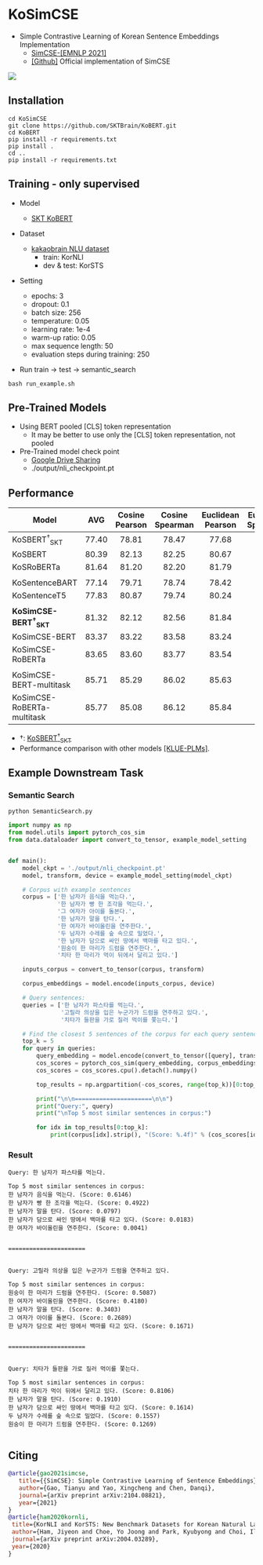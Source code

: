 # KoSimCSE
 - Simple Contrastive Learning of Korean Sentence Embeddings Implementation <br>
   - [SimCSE-[EMNLP 2021]](https://arxiv.org/abs/2104.08821) <br>
   - [[Github]](https://github.com/princeton-nlp/SimCSE) Official implementation of SimCSE <br>
 <img src=https://user-images.githubusercontent.com/55969260/128805705-2381ad67-edc2-4070-ae36-a266122b9319.png> 
 
## Installation
```
cd KoSimCSE
git clone https://github.com/SKTBrain/KoBERT.git
cd KoBERT
pip install -r requirements.txt
pip install .
cd ..
pip install -r requirements.txt
```
## Training - only supervised
 - Model
    - [SKT KoBERT](https://github.com/SKTBrain/KoBERT)
    
 - Dataset
    - [kakaobrain NLU dataset](https://github.com/kakaobrain/KorNLUDatasets)
      - train: KorNLI
      - dev & test: KorSTS
      
 - Setting
   - epochs: 3
   - dropout: 0.1
   - batch size: 256
   - temperature: 0.05
   - learning rate: 1e-4
   - warm-up ratio: 0.05
   - max sequence length: 50
   - evaluation steps during training: 250
   
 - Run train -> test -> semantic_search
  ```
  bash run_example.sh
  ```
## Pre-Trained Models
  - Using BERT pooled [CLS] token representation
    - It may be better to use only the [CLS] token representation, not pooled
  - Pre-Trained model check point <br>
    - [Google Drive Sharing](https://drive.google.com/drive/folders/1qiqqIucgqavAMmAn1HFJyLL9LZ2U6cbx?usp=sharing)
    - ./output/nli_checkpoint.pt

## Performance 
| Model                  | AVG | Cosine Pearson | Cosine Spearman | Euclidean Pearson | Euclidean Spearman | Manhattan Pearson | Manhattan Spearman | Dot Pearson | Dot Spearman |
|------------------------|:----:|:----:|:----:|:----:|:----:|:----:|:----:|:----:|:----:|
| KoSBERT<sup>†</sup><sub>SKT</sub>    | 77.40 | 78.81 | 78.47 | 77.68 | 77.78 | 77.71 | 77.83 | 75.75 | 75.22 |
| KoSBERT              | 80.39 | 82.13 | 82.25 | 80.67 | 80.75 | 80.69 | 80.78 | 77.96 | 77.90 |
| KoSRoBERTa           | 81.64 | 81.20 | 82.20 | 81.79 | 82.34 | 81.59 | 82.20 | 80.62 | 81.25 |
| | | | | | | | | |
| KoSentenceBART         | 77.14 | 79.71 | 78.74 | 78.42 | 78.02 | 78.40 | 78.00 | 74.24 | 72.15 |
| KoSentenceT5          | 77.83 | 80.87 | 79.74 | 80.24 | 79.36 | 80.19 | 79.27 | 72.81 | 70.17 |
| | | | | | | | | |
| **KoSimCSE-BERT<sup>†</sup><sub>SKT</sub>**   | 81.32 | 82.12 | 82.56 | 81.84 | 81.63 | 81.99 | 81.74 | 79.55 | 79.19 |
| KoSimCSE-BERT              | 83.37 | 83.22 | 83.58 | 83.24 | 83.60 | 83.15 | 83.54 | 83.13 | 83.49 |
| KoSimCSE-RoBERTa          | 83.65 | 83.60 | 83.77 | 83.54 | 83.76 | 83.55 | 83.77 | 83.55 | 83.64 |
| | | | | | | | | | |
| KoSimCSE-BERT-multitask              | 85.71 | 85.29 | 86.02 | 85.63 | 86.01 | 85.57 | 85.97 | 85.26 | 85.93 |
| KoSimCSE-RoBERTa-multitask          | 85.77 | 85.08 | 86.12 | 85.84 | 86.12 | 85.83 | 86.12 | 85.03 | 85.99 |

 - †: [KoSBERT<sup>†</sup><sub>SKT</sub>](https://github.com/BM-K/KoSentenceBERT_SKT)
 - Performance comparison with other models [[KLUE-PLMs]](https://github.com/BM-K/Sentence-Embedding-is-all-you-need#korean-sentence-embedding).
 
## Example Downstream Task
### Semantic Search
```
python SemanticSearch.py
```
```python
import numpy as np
from model.utils import pytorch_cos_sim
from data.dataloader import convert_to_tensor, example_model_setting


def main():
    model_ckpt = './output/nli_checkpoint.pt'
    model, transform, device = example_model_setting(model_ckpt)

    # Corpus with example sentences
    corpus = ['한 남자가 음식을 먹는다.',
              '한 남자가 빵 한 조각을 먹는다.',
              '그 여자가 아이를 돌본다.',
              '한 남자가 말을 탄다.',
              '한 여자가 바이올린을 연주한다.',
              '두 남자가 수레를 숲 속으로 밀었다.',
              '한 남자가 담으로 싸인 땅에서 백마를 타고 있다.',
              '원숭이 한 마리가 드럼을 연주한다.',
              '치타 한 마리가 먹이 뒤에서 달리고 있다.']

    inputs_corpus = convert_to_tensor(corpus, transform)

    corpus_embeddings = model.encode(inputs_corpus, device)

    # Query sentences:
    queries = ['한 남자가 파스타를 먹는다.',
               '고릴라 의상을 입은 누군가가 드럼을 연주하고 있다.',
               '치타가 들판을 가로 질러 먹이를 쫓는다.']

    # Find the closest 5 sentences of the corpus for each query sentence based on cosine similarity
    top_k = 5
    for query in queries:
        query_embedding = model.encode(convert_to_tensor([query], transform), device)
        cos_scores = pytorch_cos_sim(query_embedding, corpus_embeddings)[0]
        cos_scores = cos_scores.cpu().detach().numpy()

        top_results = np.argpartition(-cos_scores, range(top_k))[0:top_k]

        print("\n\n======================\n\n")
        print("Query:", query)
        print("\nTop 5 most similar sentences in corpus:")

        for idx in top_results[0:top_k]:
            print(corpus[idx].strip(), "(Score: %.4f)" % (cos_scores[idx]))
```
### Result
```
Query: 한 남자가 파스타를 먹는다.

Top 5 most similar sentences in corpus:
한 남자가 음식을 먹는다. (Score: 0.6146)
한 남자가 빵 한 조각을 먹는다. (Score: 0.4922)
한 남자가 말을 탄다. (Score: 0.0797)
한 남자가 담으로 싸인 땅에서 백마를 타고 있다. (Score: 0.0183)
한 여자가 바이올린을 연주한다. (Score: 0.0041)


======================


Query: 고릴라 의상을 입은 누군가가 드럼을 연주하고 있다.

Top 5 most similar sentences in corpus:
원숭이 한 마리가 드럼을 연주한다. (Score: 0.5087)
한 여자가 바이올린을 연주한다. (Score: 0.4180)
한 남자가 말을 탄다. (Score: 0.3403)
그 여자가 아이를 돌본다. (Score: 0.2689)
한 남자가 담으로 싸인 땅에서 백마를 타고 있다. (Score: 0.1671)


======================


Query: 치타가 들판을 가로 질러 먹이를 쫓는다.

Top 5 most similar sentences in corpus:
치타 한 마리가 먹이 뒤에서 달리고 있다. (Score: 0.8106)
한 남자가 말을 탄다. (Score: 0.1910)
한 남자가 담으로 싸인 땅에서 백마를 타고 있다. (Score: 0.1614)
두 남자가 수레를 숲 속으로 밀었다. (Score: 0.1557)
원숭이 한 마리가 드럼을 연주한다. (Score: 0.1269)


```

## Citing
```bibtex
@article{gao2021simcse,
   title={{SimCSE}: Simple Contrastive Learning of Sentence Embeddings},
   author={Gao, Tianyu and Yao, Xingcheng and Chen, Danqi},
   journal={arXiv preprint arXiv:2104.08821},
   year={2021}
}
@article{ham2020kornli,
 title={KorNLI and KorSTS: New Benchmark Datasets for Korean Natural Language Understanding},
 author={Ham, Jiyeon and Choe, Yo Joong and Park, Kyubyong and Choi, Ilji and Soh, Hyungjoon},
 journal={arXiv preprint arXiv:2004.03289},
 year={2020}
}
```
